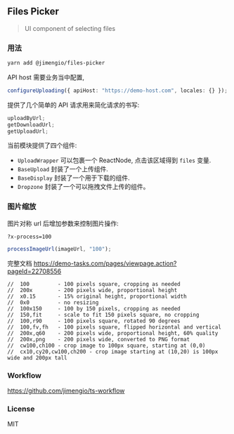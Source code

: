 ## Files Picker

> UI component of selecting files

### 用法

```bash
yarn add @jimengio/files-picker
```

API host 需要业务当中配置,

```ts
configureUploading({ apiHost: "https://demo-host.com", locales: {} });
```

提供了几个简单的 API 请求用来简化请求的书写:

```js
uploadByUrl;
getDownloadUrl;
getUploadUrl;
```

当前模块提供了四个组件:

- `UploadWrapper` 可以包裹一个 ReactNode, 点击该区域得到 `files` 变量.
- `BaseUpload` 封装了一个上传组件.
- `BaseDisplay` 封装了一个用于下载的组件.
- `Dropzone` 封装了一个可以拖拽文件上传的组件。

### 图片缩放

图片对称 url 后增加参数来控制图片操作:

```
?x-process=100
```

```js
processImageUrl(imageUrl, "100");
```

完整文档 https://demo-tasks.com/pages/viewpage.action?pageId=22708556

```
//  100         - 100 pixels square, cropping as needed
//  200x        - 200 pixels wide, proportional height
//  x0.15       - 15% original height, proportional width
//  0x0         - no resizing
//  100x150     - 100 by 150 pixels, cropping as needed
//  150,fit     - scale to fit 150 pixels square, no cropping
//  100,r90     - 100 pixels square, rotated 90 degrees
//  100,fv,fh   - 100 pixels square, flipped horizontal and vertical
//  200x,q60    - 200 pixels wide, proportional height, 60% quality
//  200x,png    - 200 pixels wide, converted to PNG format
//  cw100,ch100 - crop image to 100px square, starting at (0,0)
//  cx10,cy20,cw100,ch200 - crop image starting at (10,20) is 100px wide and 200px tall
```

### Workflow

https://github.com/jimengio/ts-workflow

### License

MIT
